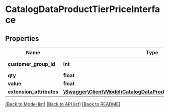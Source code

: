 # CatalogDataProductTierPriceInterface

## Properties
Name | Type | Description | Notes
------------ | ------------- | ------------- | -------------
**customer_group_id** | **int** | Customer group id | 
**qty** | **float** | Tier qty | 
**value** | **float** | Price value | 
**extension_attributes** | [**\Swagger\Client\Model\CatalogDataProductTierPriceExtensionInterface**](CatalogDataProductTierPriceExtensionInterface.md) |  | [optional] 

[[Back to Model list]](../README.md#documentation-for-models) [[Back to API list]](../README.md#documentation-for-api-endpoints) [[Back to README]](../README.md)


